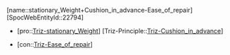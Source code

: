 ﻿---
type: TrizContradiction
aliases:
- stationary_Weight+Cushion_in_advance-Ease_of_repair
license: CC BY-SA 4.0
copyright: https://github.com/SpocWeb
IsDeleted: false
IsReadOnly: false
Confidential: public
tags: 
- Triz/Contradiction
---
[name::stationary_Weight+Cushion_in_advance-Ease_of_repair]
[SpocWebEntityId::22794]
+ [pro::[Triz-stationary_Weight](tech/Triz/Parameter/Triz-stationary_Weight.md)]
[Triz-Principle::[Triz-Cushion_in_advance](tech/Triz/Principle/Triz-Cushion_in_advance.md)]
- [con::[Triz-Ease_of_repair](tech/Triz/Parameter/Triz-Ease_of_repair.md)]

